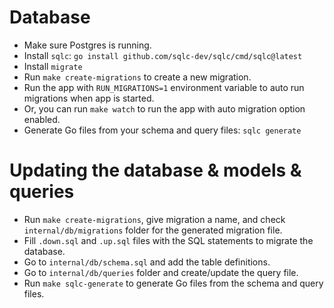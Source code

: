 # Database

- Make sure Postgres is running.
- Install `sqlc`: `go install github.com/sqlc-dev/sqlc/cmd/sqlc@latest`
- Install `migrate`
- Run `make create-migrations` to create a new migration.
- Run the app with `RUN_MIGRATIONS=1` environment variable to auto run migrations when app is started.
- Or, you can run `make watch` to run the app with auto migration option enabled.
- Generate Go files from your schema and query files: `sqlc generate`

# Updating the database & models & queries

- Run `make create-migrations`, give migration a name, and check `internal/db/migrations` folder for the generated migration file.
- Fill `.down.sql` and `.up.sql` files with the SQL statements to migrate the database.
- Go to `internal/db/schema.sql` and add the table definitions.
- Go to `internal/db/queries` folder and create/update the query file.
- Run `make sqlc-generate` to generate Go files from the schema and query files.
